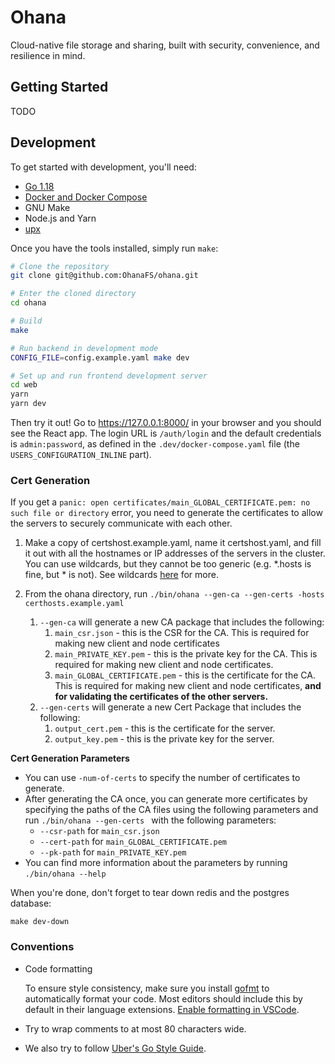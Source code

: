 # Ohana

Cloud-native file storage and sharing, built with security, convenience, and
resilience in mind.

## Getting Started

TODO

## Development

To get started with development, you'll need:

- [Go 1.18](https://go.dev/)
- [Docker and Docker Compose](https://www.docker.com/)
- GNU Make
- Node.js and Yarn
- [upx](https://github.com/upx/upx)

Once you have the tools installed, simply run `make`:

```bash
# Clone the repository
git clone git@github.com:OhanaFS/ohana.git

# Enter the cloned directory
cd ohana

# Build
make

# Run backend in development mode
CONFIG_FILE=config.example.yaml make dev

# Set up and run frontend development server
cd web
yarn
yarn dev
```

Then try it out! Go to https://127.0.0.1:8000/ in your browser and you should
see the React app. The login URL is `/auth/login` and the default credentials is
`admin:password`, as defined in the `.dev/docker-compose.yaml` file (the
`USERS_CONFIGURATION_INLINE` part).

### Cert Generation

If you get a
`panic: open certificates/main_GLOBAL_CERTIFICATE.pem: no such file or directory`
error, you need to generate the certificates to allow the servers to securely
communicate with each other.

1. Make a copy of certshost.example.yaml, name it certshost.yaml, and fill it
   out with all the hostnames or IP addresses of the servers in the cluster. You
   can use wildcards, but they cannot be too generic (e.g. \*.hosts is fine,
   but \* is not). See wildcards
   [here](https://en.wikipedia.org/wiki/Wildcard_certificate) for more.

2. From the ohana directory, run
   `./bin/ohana --gen-ca --gen-certs -hosts certhosts.example.yaml`

   1. `--gen-ca` will generate a new CA package that includes the following:
      1. `main_csr.json` - this is the CSR for the CA. This is required for
         making new client and node certificates
      2. `main_PRIVATE_KEY.pem` - this is the private key for the CA. This is
         required for making new client and node certificates.
      3. `main_GLOBAL_CERTIFICATE.pem` - this is the certificate for the CA.
         This is required for making new client and node certificates, **and for
         validating the certificates of the other servers.**
   2. `--gen-certs` will generate a new Cert Package that includes the
      following:
      1. `output_cert.pem` - this is the certificate for the server.
      2. `output_key.pem` - this is the private key for the server.

**Cert Generation Parameters**

- You can use `-num-of-certs` to specify the number of certificates to generate.
- After generating the CA once, you can generate more certificates by specifying
  the paths of the CA files using the following parameters and run
  `./bin/ohana --gen-certs ` with the following parameters:
  - `--csr-path` for `main_csr.json`
  - `--cert-path` for `main_GLOBAL_CERTIFICATE.pem`
  - `--pk-path` for `main_PRIVATE_KEY.pem`
- You can find more information about the parameters by running
  `./bin/ohana --help`

When you're done, don't forget to tear down redis and the postgres database:

```
make dev-down
```

### Conventions

- Code formatting

  To ensure style consistency, make sure you install
  [gofmt](https://pkg.go.dev/cmd/gofmt) to automatically format your code. Most
  editors should include this by default in their language extensions.
  [Enable formatting in VSCode](https://code.visualstudio.com/docs/languages/go#_formatting).

- Try to wrap comments to at most 80 characters wide.
- We also try to follow
  [Uber's Go Style Guide](https://github.com/uber-go/guide/blob/master/style.md).

